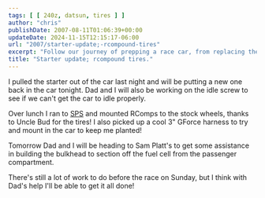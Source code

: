 ```yaml
---
tags: [ [ 240z, datsun, tires ] ]
author: "chris"
publishDate: 2007-08-11T01:06:39+00:00
updateDate: 2024-11-15T12:15:17-06:00
url: "2007/starter-update;-rcompound-tires"
excerpt: "Follow our journey of prepping a race car, from replacing the starter to building the bulkhead, in anticipation of an upcoming race."
title: "Starter update; rcompound tires."
---
```


I pulled the starter out of the car last night and will be putting a new one back in the car tonight. Dad and I will also be working on the idle screw to see if we can't get the car to idle properly.

Over lunch I ran to [SPS](https://www.soloperformance.com/) and mounted RComps to the stock wheels, thanks to Uncle Bud for the tires! I also picked up a cool 3" GForce harness to try and mount in the car to keep me planted!

Tomorrow Dad and I will be heading to Sam Platt's to get some assistance in building the bulkhead to section off the fuel cell from the passenger compartment.

There's still a lot of work to do before the race on Sunday, but I think with Dad's help I'll be able to get it all done!
